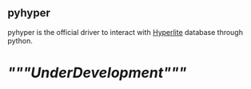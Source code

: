## pyhyper
    
 pyhyper is the official driver to interact with [Hyperlite](https://github.com/anongrp/hyperlite) database through python.
 
 # _"""UnderDevelopment"""_
